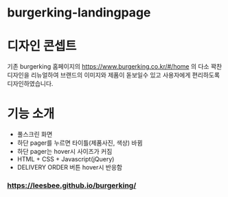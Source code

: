 # burgerking-landingpage

# 디자인 콘셉트
기존 burgerking 홈페이지의
https://www.burgerking.co.kr/#/home 의
다소 꽉찬 디자인을 리뉴얼하여 브랜드의 이미지와 제품이 돋보일수 있고
사용자에게 편리하도록 디자인하였습니다. 

# 기능 소개
- 풀스크린 화면
- 하단 pager를 누르면 타이틀(제품사진, 색상) 바뀜
- 하단 pager는 hover시 사이즈가 커짐
- HTML + CSS + Javascript(jQuery)
- DELIVERY ORDER 버튼 hover시 반응함


### https://leesbee.github.io/burgerking/
